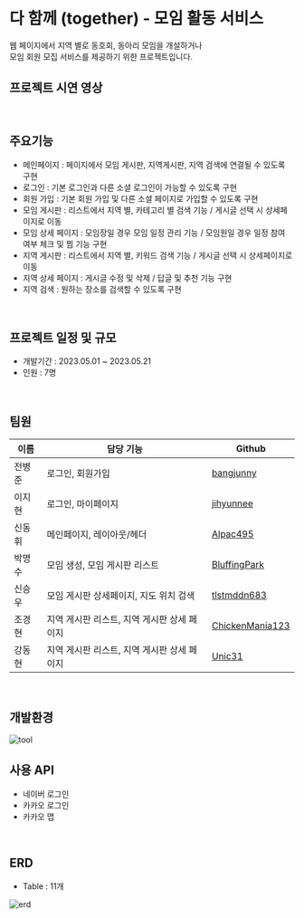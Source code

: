 # 다 함께 (together) - 모임 활동 서비스

웹 페이지에서 지역 별로 동호회, 동아리 모임을 개설하거나<br/>
모임 회원 모집 서비스를 제공하기 위한 프로젝트입니다.

## 프로젝트 시연 영상
<br/>

## 주요기능
* 메인페이지 : 페이지에서 모임 게시판, 지역게시판, 지역 검색에 연결될 수 있도록 구현
* 로그인 : 기본 로그인과 다른 소셜 로그인이 가능할 수 있도록 구현
* 회원 가입 : 기본 회원 가입 및 다른 소셜 페이지로 가입할 수 있도록 구현
* 모임 게시판 : 리스트에서 지역 별, 카테고리 별 검색 기능 / 게시글 선택 시 상세페이지로 이동
* 모임 상세 페이지 : 모임장일 경우 모임 일정 관리 기능 / 모임원일 경우 일정 참여 여부 체크 및 찜 기능 구현
* 지역 게시판 : 리스트에서 지역 별, 키워드 검색 기능 / 게시글 선택 시 상세페이지로 이동
* 지역 상세 페이지 : 게시글 수정 및 삭제 / 답글 및 추천 기능 구현
* 지역 검색 : 원하는 장소를 검색할 수 있도록 구현
<br/>

## 프로젝트 일정 및 규모
* 개발기간 : 2023.05.01 ~ 2023.05.21
* 인원 : 7명
<br/>

## 팀원
이름|담당 기능|Github
---|---|---
전병준|로그인, 회원가입|[bangjunny](https://github.com/bangjunny)
이지현|로그인, 마이페이지|[jihyunnee](https://github.com/jihyunnee)
신동휘|메인페이지, 레이아웃/헤더|[Alpac495](https://github.com/Alpac495)
박명수|모임 생성, 모임 게시판 리스트|[BluffingPark](https://github.com/BluffingPark)
신승우|모임 게시판 상세페이지, 지도 위치 검색|[tlstmddn683](https://github.com/tlstmddn683)
조경현|지역 게시판 리스트, 지역 게시판 상세 페이지|[ChickenMania123](https://github.com/ChickenMania123)
강동현|지역 게시판 리스트, 지역 게시판 상세 페이지|[Unic31](https://github.com/Unic31)
<br/>

## 개발환경
![tool](https://github.com/Jeon1301/together/assets/116734433/411857d6-8813-4aa7-b485-9d484b589bb1)

## 사용 API
* 네이버 로그인
* 카카오 로그인
* 카카오 맵
<br/>

## ERD
* Table : 11개

![erd](https://github.com/Jeon1301/together/assets/116734433/d2363b70-f54a-4d4d-80e5-b35e5cf5408b)
<br/>
